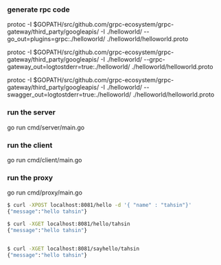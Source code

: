 ### generate rpc code
protoc -I $GOPATH/src/github.com/grpc-ecosystem/grpc-gateway/third_party/googleapis/ -I ./helloworld/ --go_out=plugins=grpc:./helloworld/ ./helloworld/helloworld.proto

protoc -I $GOPATH/src/github.com/grpc-ecosystem/grpc-gateway/third_party/googleapis/ -I ./helloworld/ --grpc-gateway_out=logtostderr=true:./helloworld/ ./helloworld/helloworld.proto

protoc -I $GOPATH/src/github.com/grpc-ecosystem/grpc-gateway/third_party/googleapis/ -I ./helloworld/ --swagger_out=logtostderr=true:./helloworld/ ./helloworld/helloworld.proto

### run the server
go run cmd/server/main.go

### run the client
go run cmd/client/main.go

### run the proxy
go run cmd/proxy/main.go

```bash
$ curl -XPOST localhost:8081/hello -d '{ "name" : "tahsin"}'
{"message":"hello tahsin"}

$ curl -XGET localhost:8081/hello/tahsin
{"message":"hello tahsin"}


$ curl -XGET localhost:8081/sayhello/tahsin
{"message":"hello tahsin"}

```
